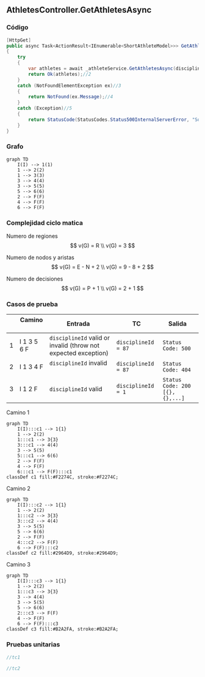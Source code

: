 ## AthletesController.GetAthletesAsync

### Código

```csharp
[HttpGet]
public async Task<ActionResult<IEnumerable<ShortAthleteModel>>> GetAthletesAsync(int disciplineId)
{
    try
    {
        var athletes = await _athleteService.GetAthletesAsync(disciplineId);//1
        return Ok(athletes);//2
    }
    catch (NotFoundElementException ex)//3
    {
        return NotFound(ex.Message);//4
    }
    catch (Exception)//5
    {
        return StatusCode(StatusCodes.Status500InternalServerError, "Something happened.");//6
    }
}
```

### Grafo

```mermaid
graph TD
    I(I) --> 1(1)
    1 --> 2(2)
    1 --> 3(3)
    3 --> 4(4)
    3 --> 5(5)
    5 --> 6(6)
    2 --> F(F)
    4 --> F(F)
    6 --> F(F)
```

### Complejidad ciclo matica

Numero de regiones
$$
v(G) = R \\
v(G) = 3
$$

Numero de nodos y aristas
$$
v(G) = E - N + 2 \\
v(G) = 9 - 8 + 2
$$
  
Numero de decisiones
$$
v(G) = P + 1 \\
v(G) = 2 + 1
$$

### Casos de prueba

| | Camino   | Entrada   | TC | Salida  |
| --- | --- | --- | --- | --- |
| 1 | I 1 3 5 6 F | `disciplineId` valid or invalid (throw not expected exception) | `disciplineId = 87` | `Status Code: 500` |
| 2 | I 1 3 4 F | `disciplineId` invalid  | `disciplineId = 87` | `Status Code: 404` |
| 3 | I 1 2 F | `disciplineId` valid  | `disciplineId = 1` | `Status Code: 200` `[{},{},...]` |

Camino 1
```mermaid
graph TD
    I(I):::c1 --> 1{1}
    1 --> 2(2)
    1:::c1 --> 3{3}
    3:::c1 --> 4(4)
    3 --> 5(5)
    5:::c1 --> 6(6)
    2 --> F(F)
    4 --> F(F)
    6:::c1 --> F(F):::c1
classDef c1 fill:#F2274C, stroke:#F2274C;
```

Camino 2
```mermaid
graph TD
    I(I):::c2 --> 1{1}
    1 --> 2(2)
    1:::c2 --> 3{3}
    3:::c2 --> 4(4)
    3 --> 5(5)
    5 --> 6(6)
    2 --> F(F)
    4:::c2 --> F(F)
    6 --> F(F):::c2
classDef c2 fill:#2964D9, stroke:#2964D9;
```

Camino 3
```mermaid
graph TD
    I(I):::c3 --> 1{1}
    1 --> 2(2)
    1:::c3 --> 3{3}
    3 --> 4(4)
    3 --> 5(5)
    5 --> 6(6)
    2:::c3 --> F(F)
    4 --> F(F)
    6 --> F(F):::c3
classDef c3 fill:#B2A2FA, stroke:#B2A2FA;
```

### Pruebas unitarias

```csharp
//tc1
```

```csharp
//tc2
```